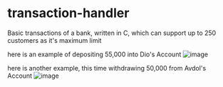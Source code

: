 # transaction-handler
Basic transactions of a bank, written in C, which can support up to 250 customers as it's maximum limit

here is an example of depositing 55,000 into Dio's Account
![image](https://github.com/amndni/transaction-handler/assets/140674262/6104f23a-ed45-4e3d-a985-2d17c9b2b00c)

here is another example, this time withdrawing 50,000 from Avdol's Account
![image](https://github.com/amndni/transaction-handler/assets/140674262/afb5ebac-7f20-42e5-b77e-8e9eba24f397)
